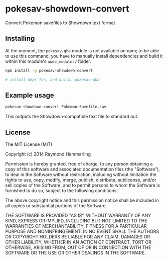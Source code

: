 # pokesav-showdown-convert
Convert Pokemon savefiles to Showdown text format

## Installing
At the moment, the `pokesav-gba` module is not available on npm; to be able to use this command, you have to manually install dependencies and build it within this module's `node_modules/` folder.

```sh
npm install -g pokesav-showdown-convert

# install deps for, and build, pokesav-gba
```

## Example usage
```sh
pokesav-showdown-convert Pokemon-Savefile.sav
```

This outputs the Showdown-compatible text file to standard out.
    
## License
The MIT License (MIT)

Copyright (c) 2014 Raymond Hammarling

Permission is hereby granted, free of charge, to any person obtaining a copy of this software and associated documentation files (the "Software"), to deal in the Software without restriction, including without limitation the rights to use, copy, modify, merge, publish, distribute, sublicense, and/or sell copies of the Software, and to permit persons to whom the Software is furnished to do so, subject to the following conditions:

The above copyright notice and this permission notice shall be included in all copies or substantial portions of the Software.

THE SOFTWARE IS PROVIDED "AS IS", WITHOUT WARRANTY OF ANY KIND, EXPRESS OR IMPLIED, INCLUDING BUT NOT LIMITED TO THE WARRANTIES OF MERCHANTABILITY, FITNESS FOR A PARTICULAR PURPOSE AND NONINFRINGEMENT. IN NO EVENT SHALL THE AUTHORS OR COPYRIGHT HOLDERS BE LIABLE FOR ANY CLAIM, DAMAGES OR OTHER LIABILITY, WHETHER IN AN ACTION OF CONTRACT, TORT OR OTHERWISE, ARISING FROM, OUT OF OR IN CONNECTION WITH THE SOFTWARE OR THE USE OR OTHER DEALINGS IN THE SOFTWARE.